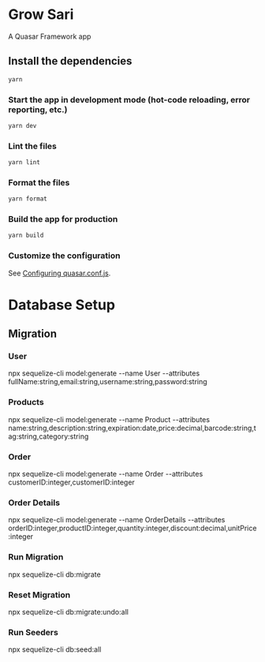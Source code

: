 # Grow Sari

A Quasar Framework app

## Install the dependencies

```bash
yarn
```

### Start the app in development mode (hot-code reloading, error reporting, etc.)

```bash
yarn dev
```

### Lint the files

```bash
yarn lint
```

### Format the files

```bash
yarn format
```

### Build the app for production

```bash
yarn build
```

### Customize the configuration

See [Configuring quasar.conf.js](https://quasar.dev/quasar-cli/quasar-conf-js).

# Database Setup

## Migration

### User

npx sequelize-cli model:generate --name User --attributes fullName:string,email:string,username:string,password:string

### Products

npx sequelize-cli model:generate --name Product --attributes name:string,description:string,expiration:date,price:decimal,barcode:string,tag:string,category:string

### Order

npx sequelize-cli model:generate --name Order --attributes customerID:integer,customerID:integer

### Order Details

npx sequelize-cli model:generate --name OrderDetails --attributes orderID:integer,productID:integer,quantity:integer,discount:decimal,unitPrice:integer

### Run Migration

npx sequelize-cli db:migrate

### Reset Migration

npx sequelize-cli db:migrate:undo:all

### Run Seeders

npx sequelize-cli db:seed:all
